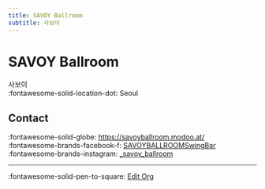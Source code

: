```yaml
---
title: SAVOY Ballroom 
subtitle: 사보이
---
```


# SAVOY Ballroom 

사보이  
:fontawesome-solid-location-dot: Seoul  


## Contact

:fontawesome-solid-globe: <https://savoyballroom.modoo.at/>  
:fontawesome-brands-facebook-f: [SAVOYBALLROOMSwingBar](https://www.facebook.com/SAVOYBALLROOMSwingBar)  
:fontawesome-brands-instagram: [_savoy_ballroom](http://instagram.com/_savoy_ballroom)  

---

:fontawesome-solid-pen-to-square: [Edit Org](https://github.com/swingdance/orgs/issues/new?assignees=&labels=update+org&projects=&template=03-update_entity.yml&title=Update%20Org%3A%20ko_KR%20%E2%80%A2%20SAVOY%20Ballroom%C2%A0&region=ko_KR&id=savoy-ballroom&name=SAVOY%20Ballroom%C2%A0)
